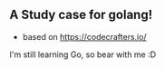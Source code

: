 ## A Study case for golang!

- based on https://codecrafters.io/

I'm still learning Go, so bear with me :D
